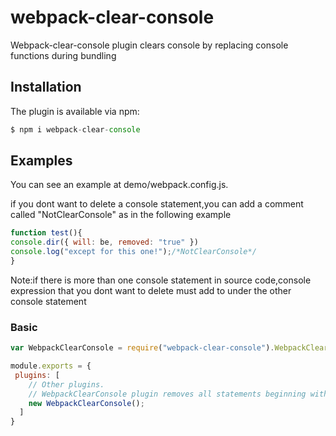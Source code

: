 
# webpack-clear-console
Webpack-clear-console plugin clears console by replacing console functions during bundling
## Installation
The plugin is available via npm:

```js
$ npm i webpack-clear-console
```

## Examples

You can see an example at demo/webpack.config.js.

if you dont want to delete a console statement,you can add a comment called  "NotClearConsole" as in the following example
```js
function test(){
console.dir({ will: be, removed: "true" })
console.log("except for this one!");/*NotClearConsole*/
}
```
Note:if there is more than one console statement in source code,console expression that you
dont want to delete must add to under the other console statement


### Basic

```js
var WebpackClearConsole = require("webpack-clear-console").WebpackClearConsole;

module.exports = {
 plugins: [
    // Other plugins.
    // WebpackClearConsole plugin removes all statements beginning with console.
    new WebpackClearConsole();
  ]
}
```
